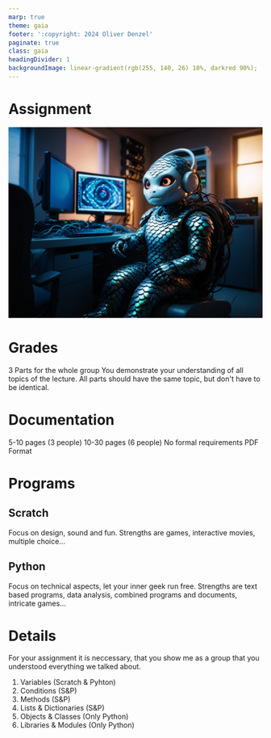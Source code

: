```yaml
---
marp: true
theme: gaia
footer: ':copyright: 2024 Oliver Denzel'
paginate: true
class: gaia
headingDivider: 1
backgroundImage: linear-gradient(rgb(255, 140, 26) 10%, darkred 90%);
---
```

<!-- _paginate: skip -->
<!-- _class: gaia lead -->
# Assignment
![bg left:40%](../img/robot11.jpg)

# Grades
3 Parts for the whole group
You demonstrate your understanding of all topics of the lecture.
All parts should have the same topic, but don't have to be identical.

# Documentation
5-10 pages (3 people)
10-30 pages (6 people)
No formal requirements
PDF Format

# Programs
## Scratch
Focus on design, sound and fun.
Strengths are games, interactive movies, multiple choice...
## Python
Focus on technical aspects, let your inner geek run free.
Strengths are text based programs, data analysis, combined programs and documents, intricate games...

# Details
For your assignment it is neccessary, that you show me as a group that you understood everything we talked about.

1. Variables (Scratch & Pyhton)
2. Conditions (S&P)
3. Methods (S&P)
4. Lists & Dictionaries (S&P)
5. Objects & Classes (Only Python)
6. Libraries & Modules (Only Python)